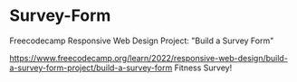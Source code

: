 # Survey-Form
Freecodecamp Responsive Web Design Project: "Build a Survey Form"

https://www.freecodecamp.org/learn/2022/responsive-web-design/build-a-survey-form-project/build-a-survey-form
Fitness Survey!
